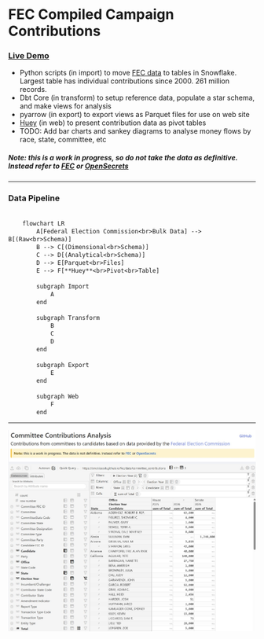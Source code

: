 # FEC Compiled Campaign Contributions

### [Live Demo](https://smckissock.github.io/fec/)

- Python scripts (in import) to move [FEC data](https://www.fec.gov/data/browse-data/?tab=bulk-data) to tables in Snowflake. Largest table has individual contributions since 2000. 261 million records.  
- Dbt Core (in transform) to setup reference data, populate a star schema, and make views for analysis
- pyarrow (in export) to export views as Parquet files for use on web site
- [Huey](https://github.com/rpbouman/huey) (in web) to present contribution data as pivot tables
- TODO: Add bar charts and sankey diagrams to analyse money flows by race, state, committee, etc


##### Note: this is a work in progress, so do not take the data as definitive. Instead refer to [FEC](https://www.fec.gov/) or [OpenSecrets](https://www.opensecrets.org/) 
---
### Data Pipeline

```mermaid

    flowchart LR
        A[Federal Election Commission<br>Bulk Data] --> B[(Raw<br>Schema)]
        B --> C[(Dimensional<br>Schema)]
        C --> D[(Analytical<br>Schema)]
        D --> E[Parquet<br>Files]
        E --> F[**Huey**<br>Pivot<br>Table]

        subgraph Import
            A
        end
        
        subgraph Transform
            B
            C 
            D
        end
        
        subgraph Export
            E
        end 

        subgraph Web
            F 
        end
```

---

![Screenshot](./screenshot.jpg)